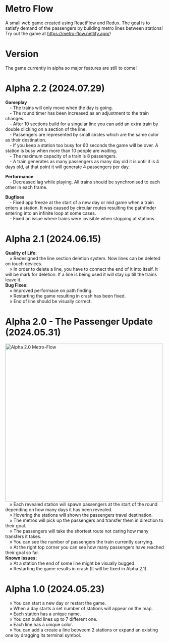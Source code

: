 # Metro Flow

A small web game created using ReactFlow and Redux. The goal is to satisfy demand of the passengers by building metro lines between stations! Try out the game at https://metro-flow.netlify.app/!


# Version

The game currently in alpha so major features are still to come!

# Alpha 2.2 (2024.07.29)
<strong>Gameplay</strong><br/>
&emsp;- The trains will only move when the day is going.<br/>
&emsp;- The round timer has been increased as an adjustment to the train changes.<br/>
&emsp;- After 10 sections build for a singular line you can add an extra train by double clicking on a section of the line.<br/>
&emsp;- Passengers are represented by small circles which are the same color as their destination.<br/>
&emsp;- If you keep a station too busy for 60 seconds the game will be over. A station is busy when more than 10 people are waiting.<br/>
&emsp;- The maximum capacity of a train is 8 passengers.<br/>
&emsp;- A train generates as many passengers as many day old it is until it is 4 days old, at that point it will generate 4 passengers per day. <br/>

<strong>Performance</strong><br/>
&emsp;- Decreased lag while playing. All trains should be synchronised to each other in each frame.<br/>

<strong>Bugfixes</strong><br/>
&emsp;- Fixed app freeze at the start of a new day or mid game when a train enters a station. It was caused by circular routes resulting the pathfinder entering into an infinite loop at some cases.<br/>
&emsp;- Fixed an issue where trains were invisible when stopping at stations.<br/>

# Alpha 2.1 (2024.06.15)
<strong>Quality of Life:</strong><br />
&emsp;» Redesigned the line section deletion system. Now lines can be deleted on touch devices.<br />
&emsp;» In order to delete a line, you have to connect the end of it into itself. It will be mark for deletion. If a line is being used it will stay up till the trains leave it.<br />
<strong>Bug Fixes:</strong><br />
&emsp;» Improved performace on path finding.<br />
&emsp;» Restarting the game resulting in crash has been fixed.<br />
&emsp;» End of line should be visually correct.<br />


# Alpha 2.0 - The Passenger Update (2024.05.31)
<img width="500" alt="Alpha 2.0 Metro-Flow" src="https://github.com/tamszod/metro-flow/assets/126774257/448345e4-ffcc-4c2e-813f-9101acb36a13"><br />
&emsp;» Each revealed station will spawn passengers at the start of the round depending on how many days it has been revealed.<br />
&emsp;» Hovering the stations will shown the passengers travel destination.<br />
&emsp;» The metros will pick up the passengers and transfer them in direction to their goal.<br />
&emsp;» The passengers will take the shortest route not caring how many transfers it takes.<br />
&emsp;» You can see the number of passengers the train currently carrying.<br />
&emsp;» At the right top corner you can see how many passengers have reached their goal so far.<br />
<strong>Known issues:</strong><br />
&emsp;» At a station the end of some line might be visually bugged.<br />
&emsp;» Restarting the game results in crash (It will be fixed in Alpha 2.1).<br />


# Alpha 1.0 (2024.05.23)
&emsp;» You can start a new day or restart the game.<br />
&emsp;» When a day starts a set number of stations will appear on the map.<br />
&emsp;» Each station has a unique name.<br />
&emsp;» You can build lines up to 7 different one.<br />
&emsp;» Each line has a unique color.<br />
&emsp;» You can add a create a line betweem 2 stations or expand an existing one by dragging its terminal symbol.<br />
